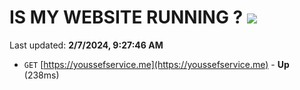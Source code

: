 # IS MY WEBSITE RUNNING ? [![](https://img.shields.io/static/v1?label=Sponsor&message=%E2%9D%A4&logo=GitHub&color=%23fe8e86)](https://github.com/sponsors/<username>)

Last updated: **2/7/2024, 9:27:46 AM**

- `GET` [https://youssefservice.me](https://youssefservice.me) - **Up** (238ms)
